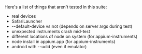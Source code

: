 Here's a list of things that aren't tested in this suite:

* real devices
* SafariLauncher
* --default-device vs not (depends on server args during test)
* unexpected instruments crash mid-test
* different locations of node on system (for appium-instruments)
* node install in appium.app (for appium-instruments)
* android with --udid (even if emulator)
